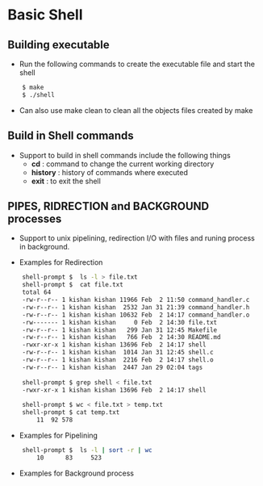 # Basic Shell 

## Building executable 

* Run the following commands to create the executable file and start the shell
```sh
    $ make
    $ ./shell
```
* Can also use make clean to clean all the objects files created by make 


## Build in Shell commands 

* Support to build in shell commands include the following things 
    + **cd** : command to change the current working directory
    + **history** : history of commands where executed
    + **exit** : to exit the shell

## PIPES, RIDRECTION and BACKGROUND processes

* Support to unix pipelining, redirection I/O with files and runing process in background.

* Examples for Redirection

```sh
    shell-prompt $  ls -l > file.txt    
    shell-prompt $  cat file.txt
    total 64
    -rw-r--r-- 1 kishan kishan 11966 Feb  2 11:50 command_handler.c
    -rw-r--r-- 1 kishan kishan  2532 Jan 31 21:39 command_handler.h
    -rw-r--r-- 1 kishan kishan 10632 Feb  2 14:17 command_handler.o
    -rw------- 1 kishan kishan     0 Feb  2 14:30 file.txt
    -rw-r--r-- 1 kishan kishan   299 Jan 31 12:45 Makefile
    -rw-r--r-- 1 kishan kishan   766 Feb  2 14:30 README.md
    -rwxr-xr-x 1 kishan kishan 13696 Feb  2 14:17 shell
    -rw-r--r-- 1 kishan kishan  1014 Jan 31 12:45 shell.c
    -rw-r--r-- 1 kishan kishan  2216 Feb  2 14:17 shell.o
    -rw-r--r-- 1 kishan kishan  2447 Jan 29 02:04 tags
    
    shell-prompt $ grep shell < file.txt
    -rwxr-xr-x 1 kishan kishan 13696 Feb  2 14:17 shell
    
    shell-prompt $ wc < file.txt > temp.txt
    shell-prompt $ cat temp.txt
        11  92 578
```

* Examples for Pipelining 

```sh
    shell-prompt $  ls -l | sort -r | wc
        10      83     523
```


* Examples for Background process 

```sh
```




